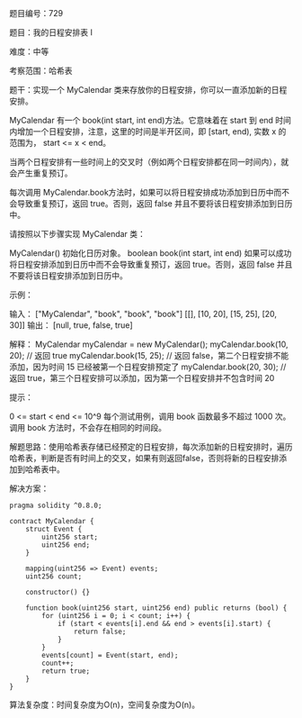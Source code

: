 题目编号：729

题目：我的日程安排表 I

难度：中等

考察范围：哈希表

题干：实现一个 MyCalendar 类来存放你的日程安排，你可以一直添加新的日程安排。

MyCalendar 有一个 book(int start, int end)方法。它意味着在 start 到 end 时间内增加一个日程安排，注意，这里的时间是半开区间，即 [start, end), 实数 x 的范围为，  start <= x < end。

当两个日程安排有一些时间上的交叉时（例如两个日程安排都在同一时间内），就会产生重复预订。

每次调用 MyCalendar.book方法时，如果可以将日程安排成功添加到日历中而不会导致重复预订，返回 true。否则，返回 false 并且不要将该日程安排添加到日历中。

请按照以下步骤实现 MyCalendar 类：

MyCalendar() 初始化日历对象。
boolean book(int start, int end) 如果可以成功将日程安排添加到日历中而不会导致重复预订，返回 true。否则，返回 false 并且不要将该日程安排添加到日历中。
 

示例：

输入：
["MyCalendar", "book", "book", "book"]
[[], [10, 20], [15, 25], [20, 30]]
输出：
[null, true, false, true]

解释：
MyCalendar myCalendar = new MyCalendar();
myCalendar.book(10, 20); // 返回 true
myCalendar.book(15, 25); // 返回 false，第二个日程安排不能添加，因为时间 15 已经被第一个日程安排预定了
myCalendar.book(20, 30); // 返回 true，第三个日程安排可以添加，因为第一个日程安排并不包含时间 20
 

提示：

0 <= start < end <= 10^9
每个测试用例，调用 book 函数最多不超过 1000 次。
调用 book 方法时，不会存在相同的时间段。


解题思路：使用哈希表存储已经预定的日程安排，每次添加新的日程安排时，遍历哈希表，判断是否有时间上的交叉，如果有则返回false，否则将新的日程安排添加到哈希表中。

解决方案：

```solidity
pragma solidity ^0.8.0;

contract MyCalendar {
    struct Event {
        uint256 start;
        uint256 end;
    }

    mapping(uint256 => Event) events;
    uint256 count;

    constructor() {}

    function book(uint256 start, uint256 end) public returns (bool) {
        for (uint256 i = 0; i < count; i++) {
            if (start < events[i].end && end > events[i].start) {
                return false;
            }
        }
        events[count] = Event(start, end);
        count++;
        return true;
    }
}

```

算法复杂度：时间复杂度为O(n)，空间复杂度为O(n)。